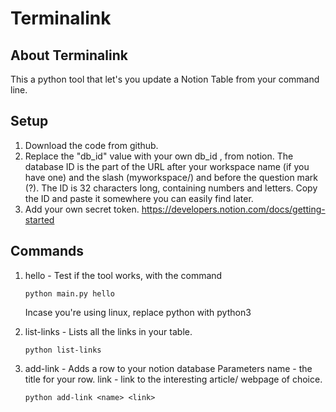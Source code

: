 # Terminalink

## About Terminalink
This a python tool that let's you update a Notion Table from your command line.

## Setup
1. Download the code from github.
2. Replace the "db_id" value with your own db_id , from notion.
    The database ID is the part of the URL after your workspace name (if you have one) and the slash (myworkspace/) and before the question mark (?). The ID is 32 characters long, containing numbers and letters. Copy the ID and paste it somewhere you can easily find later.
3. Add your own secret token.
    https://developers.notion.com/docs/getting-started



## Commands
1. hello - Test if the tool works, with the command
    ```
    python main.py hello
    ```

    Incase you're using linux, replace python with python3
 
 2. list-links - Lists all the links in your table.
    
    ```
    python list-links
    ```

3. add-link - Adds a row to your notion database
    Parameters
        name - the title for your row.
        link - link to the interesting article/ webpage of choice.
    
    ```
    python add-link <name> <link>

    ```
    
